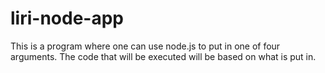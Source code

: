 # liri-node-app

This is a program where one can use node.js to put in one of four arguments. The code that will be executed will be based on what is put in.

